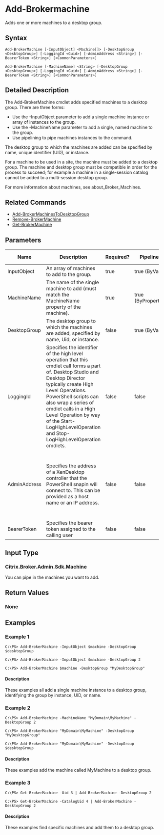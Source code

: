 ﻿
# Add-Brokermachine
Adds one or more machines to a desktop group.
## Syntax
```
Add-BrokerMachine [-InputObject] <Machine[]> [-DesktopGroup <DesktopGroup>] [-LoggingId <Guid>] [-AdminAddress <String>] [-BearerToken <String>] [<CommonParameters>]

Add-BrokerMachine [-MachineName] <String> [-DesktopGroup <DesktopGroup>] [-LoggingId <Guid>] [-AdminAddress <String>] [-BearerToken <String>] [<CommonParameters>]
```
## Detailed Description
The Add-BrokerMachine cmdlet adds specified machines to a desktop group. There are three forms:



* Use the -InputObject parameter to add a single machine instance or array of instances to the group.
* Use the -MachineName parameter to add a single, named machine to the group.
* Use pipelining to pipe machines instances to the command.

The desktop group to which the machines are added can be specified by name, unique identifier (UID), or instance.

For a machine to be used in a site, the machine must be added to a desktop group. The machine and desktop group must be compatible in order for the process to succeed; for example a machine in a single-session catalog cannot be added to a multi-session desktop group.

For more information about machines, see about\_Broker\_Machines.


## Related Commands

* [Add-BrokerMachinesToDesktopGroup](./Add-BrokerMachinesToDesktopGroup/)
* [Remove-BrokerMachine](./Remove-BrokerMachine/)
* [Get-BrokerMachine](./Get-BrokerMachine/)
## Parameters
| Name   | Description | Required? | Pipeline Input | Default Value |
| --- | --- | --- | --- | --- |
| InputObject | An array of machines to add to the group. | true | true (ByValue) |  |
| MachineName | The name of the single machine to add (must match the MachineName property of the machine). | true | true (ByPropertyName) |  |
| DesktopGroup | The desktop group to which the machines are added, specified by name, Uid, or instance. | false | true (ByValue) |  |
| LoggingId | Specifies the identifier of the high level operation that this cmdlet call forms a part of. Desktop Studio and Desktop Director typically create High Level Operations. PowerShell scripts can also wrap a series of cmdlet calls in a High Level Operation by way of the Start-LogHighLevelOperation and Stop-LogHighLevelOperation cmdlets. | false | false |  |
| AdminAddress | Specifies the address of a XenDesktop controller that the PowerShell snapin will connect to. This can be provided as a host name or an IP address. | false | false | Localhost. Once a value is provided by any cmdlet, this value will become the default. |
| BearerToken | Specifies the bearer token assigned to the calling user | false | false |  |

## Input Type

### Citrix.Broker.Admin.Sdk.Machine
You can pipe in the machines you want to add.
## Return Values

### None

## Examples

### Example 1
```
C:\PS> Add-BrokerMachine -InputObject $machine -DesktopGroup $desktopGroup

C:\PS> Add-BrokerMachine -InputObject $machine -DesktopGroup 2

C:\PS> Add-BrokerMachine $machine -DesktopGroup "MyDesktopGroup"
```
#### Description
These examples all add a single machine instance to a desktop group, identifying the group by instance, UID, or name.
### Example 2
```
C:\PS> Add-BrokerMachine -MachineName "MyDomain\MyMachine" -DesktopGroup 2

C:\PS> Add-BrokerMachine "MyDomain\MyMachine" -DesktopGroup "MyDesktopGroup"

C:\PS> Add-BrokerMachine "MyDomain\MyMachine" -DesktopGroup $desktopGroup
```
#### Description
These examples add the machine called MyMachine to a desktop group.
### Example 3
```
C:\PS> Get-BrokerMachine -Uid 3 | Add-BrokerMachine -DesktopGroup 2

C:\PS> Get-BrokerMachine -CatalogUid 4 | Add-BrokerMachine -DesktopGroup 2
```
#### Description
These examples find specific machines and add them to a desktop group.

